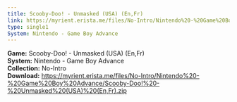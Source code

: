 ```yaml
---
title: Scooby-Doo! - Unmasked (USA) (En,Fr)
link: https://myrient.erista.me/files/No-Intro/Nintendo%20-%20Game%20Boy%20Advance/Scooby-Doo!%20-%20Unmasked%20(USA)%20(En,Fr).zip
type: single1
System: Nintendo - Game Boy Advance
---
```

<b>Game:</b> Scooby-Doo! - Unmasked (USA) (En,Fr)<br>
<b>System:</b> Nintendo - Game Boy Advance<br>
<b>Collection:</b> No-Intro<br>
<b>Download:</b> https://myrient.erista.me/files/No-Intro/Nintendo%20-%20Game%20Boy%20Advance/Scooby-Doo!%20-%20Unmasked%20(USA)%20(En,Fr).zip
